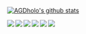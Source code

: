 [![AGDholo's github stats](https://github-readme-stats.vercel.app/api?username=AGDholo)](https://github.com/AGDholo)

<a href="https://github.com/vuetifyjs/vuetify">
  <img align="left" src="https://github-readme-stats.vercel.app/api/pin/?username=vuetifyjs&repo=vuetify" />
</a>

<a href="https://github.com/lidangzzz/hedgehog-lab">
  <img align="left" src="https://github-readme-stats.vercel.app/api/pin/?username=lidangzzz&repo=hedgehog-lab" />
</a>

<a href="https://github.com/juicyfx/vercel-php">
  <img align="left" src="https://github-readme-stats.vercel.app/api/pin/?username=juicyfx&repo=vercel-php" />
</a>

<a href="https://github.com/OpenEpicData/GamerClubWeb">
  <img align="left" src="https://github-readme-stats.vercel.app/api/pin/?username=OpenEpicData&repo=GamerClubWeb" />
</a>

<a href="https://github.com/heroui/giraffe">
  <img align="left" src="https://github-readme-stats.vercel.app/api/pin/?username=heroui&repo=giraffe" />
</a>

<a href="https://github.com/EpicLearn/ThinkPHP5.1-Web-Actual-combat">
  <img align="left" src="https://github-readme-stats.vercel.app/api/pin/?username=EpicLearn&repo=ThinkPHP5.1-Web-Actual-combat" />
</a>